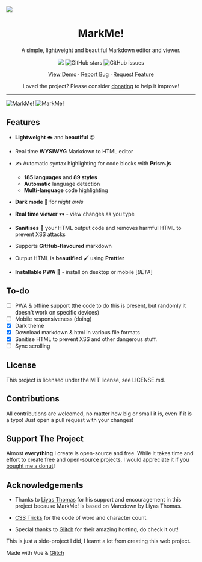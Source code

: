 <img src="https://cdn.glitch.com/e0b394db-80ae-4783-a487-56cecfa7615a%2Fmarkme-banner.png?v=1597063516762">

<div align="center">

  <h1>MarkMe!</h1>

  A simple, lightweight and beautiful Markdown editor and viewer.
  
  <a title="MadeWithVueJs.com Shield" href="https://madewithvuejs.com/p/markme/shield-link"><img src="https://madewithvuejs.com/storage/repo-shields/2535-shield.svg"/></a>
  <img alt="GitHub stars" src="https://img.shields.io/github/stars/khalby786/markme">
  <img alt="GitHub issues" src="https://img.shields.io/github/issues/khalby786/markme">
  
  <a href="https://markme.glitch.me">View Demo</a> · <a href="https://github.com/khalby786/MarkMe/issues">Report Bug</a> · <a href="https://github.com/khalby786/MarkMe/issues">Request Feature</a>
  
  Loved the project? Please consider <a href="https://buymeacoffee.com/khaleelgibran">donating</a> to help it improve!
  
</div>

---

![MarkMe!](https://cdn.glitch.com/e0b394db-80ae-4783-a487-56cecfa7615a%2FScreen%20Shot%202020-08-24%20at%204.28.56%20PM.png?v=1598272180342)
![MarkMe!](https://cdn.glitch.com/e0b394db-80ae-4783-a487-56cecfa7615a%2FScreen%20Shot%202020-08-24%20at%204.29.13%20PM.png?v=1598272181845)

## Features

- **Lightweight** ☁️ and **beautiful** 😍

- Real time **WYSIWYG** Markdown to HTML editor

- ✍️ Automatic syntax highlighting for code blocks with **Prism.js**
  - **185 languages** and **89 styles**
  - **Automatic** language detection
  - **Multi-language** code highlighting
  
- **Dark mode** 🌙 for *night owls*

- **Real time viewer** 🕶️ - view changes as you type

- **Sanitises** 🧹 your HTML output code and removes harmful HTML to prevent XSS attacks 

- Supports **GitHub-flavoured** markdown

- Output HTML is **beautified** 🖌️ using **Prettier**

- **Installable PWA** 💾 - install on desktop or mobile [*BETA*]

## To-do

- [ ] PWA & offline support (the code to do this is present, but randomly it doesn't work on specific devices)
- [ ] Mobile responsiveness (doing)
- [X] Dark theme
- [X] Download markdown & html in various file formats
- [X] Sanitise HTML to prevent XSS and other dangerous stuff.
- [ ] Sync scrolling

## License

This project is licensed under the MIT license, see LICENSE.md.

## Contributions

All contributions are welcomed, no matter how big or small it is, even if it is a typo! Just open a pull request with your changes!

## Support The Project

Almost **everything** I create is open-source and free. While it takes time and effort to create free and open-source projects, I would appreciate it if you <a href="https://buymeacoffee.com/khaleelgibran">bought me a donut</a>!

## Acknowledgements

* Thanks to [Liyas Thomas](https://liyasthomas.web.app) for his support and encouragement in this project because MarkMe! is based on Marcdown by Liyas Thomas.

* [CSS Tricks](https://css-tricks.com/build-word-counter-app/) for the code of word and character count.

* Special thanks to [Glitch](https://glitch.com) for their amazing hosting, do check it out!

This is just a side-project I did, I learnt a lot from creating this web project. 

Made with Vue & [Glitch](https://glitch.com)
